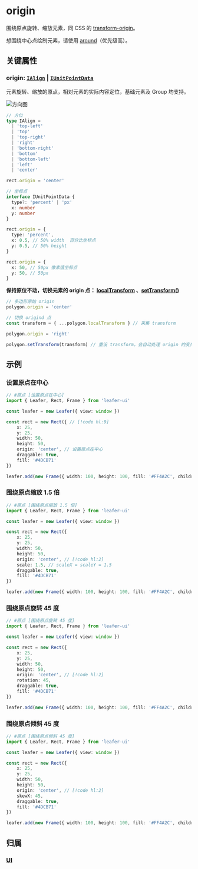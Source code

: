 <script setup>
import Case from '/component/Case.vue'
</script>

# origin

围绕原点旋转、缩放元素，同 CSS 的 [transform-origin](https://developer.mozilla.org/zh-CN/docs/Web/CSS/transform-origin)。

想围绕中心点绘制元素，请使用 [around](./around.md)（优先级高）。

## 关键属性

### origin: [`IAlign`](/api/modules.md#ialign) | [`IUnitPointData`](/api/interfaces/IUnitPointData.md)

元素旋转、缩放的原点，相对元素的实际内容定位，基础元素及 Group 均支持。

![方向图](/svg/deriction.svg)

```ts
// 方位
type IAlign =
  | 'top-left'
  | 'top'
  | 'top-right'
  | 'right'
  | 'bottom-right'
  | 'bottom'
  | 'bottom-left'
  | 'left'
  | 'center'

rect.origin = 'center'

// 坐标点
interface IUnitPointData {
  type?: 'percent' | 'px'
  x: number
  y: number
}

rect.origin = {
  type: 'percent',
  x: 0.5, // 50% width  百分比坐标点
  y: 0.5, // 50% height
}

rect.origin = {
  x: 50, // 50px 像素值坐标点
  y: 50, // 50px
}
```

**保持原位不动，切换元素的 origin 点： [localTransform](/reference/UI/transform.md#localtransform-imatrixdata) 、[setTransform()](/reference/UI/transform.md#settransform-matrix-imatrixdata)**

```ts
// 多边形原始 origin
polygon.origin = 'center'

// 切换 origind 点
const transform = { ...polygon.localTransform } // 采集 transform

polygon.origin = 'right'

polygon.setTransform(transform) // 重设 transform，会自动处理 origin 的变化
```

## 示例

<case name="Around" index=0  editor=false></case>

### 设置原点在中心

```ts
// #原点 [设置原点在中心]
import { Leafer, Rect, Frame } from 'leafer-ui'

const leafer = new Leafer({ view: window })

const rect = new Rect({ // [!code hl:9]
    x: 25,
    y: 25,
    width: 50,
    height: 50,
    origin: 'center', // 设置原点在中心
    draggable: true,
    fill: '#4DCB71'
})

leafer.add(new Frame({ width: 100, height: 100, fill: '#FF4A2C', children: [rect] }))
```

<case name="Around" index=1 editor=false></case>

### 围绕原点缩放 1.5 倍

```ts
// #原点 [围绕原点缩放 1.5 倍]
import { Leafer, Rect, Frame } from 'leafer-ui'

const leafer = new Leafer({ view: window })

const rect = new Rect({
    x: 25,
    y: 25,
    width: 50,
    height: 50,
    origin: 'center', // [!code hl:2]
    scale: 1.5, // scaleX = scaleY = 1.5
    draggable: true,
    fill: '#4DCB71'
})

leafer.add(new Frame({ width: 100, height: 100, fill: '#FF4A2C', children: [rect] }))
```

<case name="Around" index=2 editor=false></case>

### 围绕原点旋转 45 度

```ts
// #原点 [围绕原点旋转 45 度]
import { Leafer, Rect, Frame } from 'leafer-ui'

const leafer = new Leafer({ view: window })

const rect = new Rect({
    x: 25,
    y: 25,
    width: 50,
    height: 50,
    origin: 'center', // [!code hl:2]
    rotation: 45,
    draggable: true,
    fill: '#4DCB71'
})

leafer.add(new Frame({ width: 100, height: 100, fill: '#FF4A2C', children: [rect] }))
```

<case name="Around" index=3 editor=false></case>

### 围绕原点倾斜 45 度

```ts
// #原点 [围绕原点倾斜 45 度]
import { Leafer, Rect, Frame } from 'leafer-ui'

const leafer = new Leafer({ view: window })

const rect = new Rect({
    x: 25,
    y: 25,
    width: 50,
    height: 50,
    origin: 'center', // [!code hl:2]
    skewX: 45,
    draggable: true,
    fill: '#4DCB71'
})

leafer.add(new Frame({ width: 100, height: 100, fill: '#FF4A2C', children: [rect] }))
```

## 归属

### [UI](/reference/display/UI.md)
